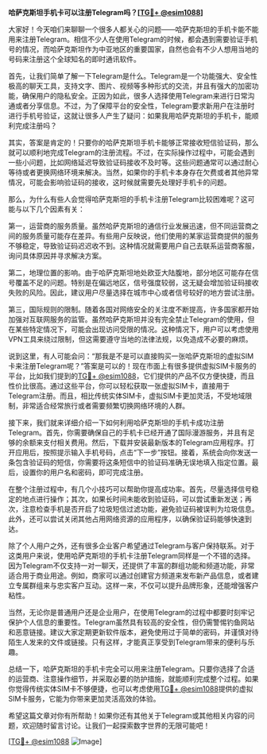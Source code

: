**哈萨克斯坦手机卡可以注册Telegram吗？[[TG💪+ @esim1088](https://t.me/s/esim1088)]**

大家好！今天咱们来聊聊一个很多人都关心的问题——哈萨克斯坦的手机卡能不能用来注册Telegram。相信不少人在使用Telegram的时候，都会遇到需要验证手机号的情况，而哈萨克斯坦作为中亚地区的重要国家，自然也会有不少人想用当地的号码来注册这个全球知名的即时通讯软件。

首先，让我们简单了解一下Telegram是什么。Telegram是一个功能强大、安全性极高的聊天工具，支持文字、图片、视频等多种形式的交流，并且有强大的加密功能，确保用户的隐私安全。正因为如此，很多人选择使用Telegram来进行日常沟通或者分享信息。不过，为了保障平台的安全性，Telegram要求新用户在注册时进行手机号验证，这就让很多人产生了疑问：如果我用哈萨克斯坦的手机卡，能顺利完成注册吗？

其实，答案是肯定的！只要你的哈萨克斯坦手机卡能够正常接收短信验证码，那么就可以顺利地完成Telegram的注册流程。不过，在实际操作过程中，可能会遇到一些小问题，比如网络延迟导致验证码接收不及时等。这些问题通常可以通过耐心等待或者更换网络环境来解决。当然，如果你的手机卡本身存在欠费或者其他异常情况，可能会影响验证码的接收，这时候就需要先处理好手机卡的问题。

那么，为什么有些人会觉得哈萨克斯坦的手机卡注册Telegram比较困难呢？这可能与以下几个因素有关：

第一，运营商的服务质量。虽然哈萨克斯坦的通信行业发展迅速，但不同运营商之间的服务质量可能存在差异。有些用户反映说，他们使用的某家运营商提供的服务不够稳定，导致验证码迟迟收不到。这种情况就需要用户自己去联系运营商客服，询问具体原因并寻求解决方案。

第二，地理位置的影响。由于哈萨克斯坦地处欧亚大陆腹地，部分地区可能存在信号覆盖不足的问题。特别是在偏远地区，信号强度较弱，这无疑会增加验证码接收失败的风险。因此，建议用户尽量选择在城市中心或者信号较好的地方尝试注册。

第三，国际规则的限制。随着各国对网络安全的关注度不断提高，许多国家都开始加强对互联网服务的监管。虽然哈萨克斯坦并没有完全禁止Telegram的使用，但在某些特定情况下，可能会出现访问受限的情况。这种情况下，用户可以考虑使用VPN工具来绕过限制，但这需要遵守当地的法律法规，以免造成不必要的麻烦。

说到这里，有人可能会问：“那我是不是可以直接购买一张哈萨克斯坦的虚拟SIM卡来注册Telegram呢？”答案是可以的！现在市面上有很多提供虚拟SIM卡服务的平台，比如我们提到的[TG💪+ @esim1088](https://t.me/s/esim1088)，它们提供的产品不仅方便快捷，而且性价比很高。通过这些平台，你可以轻松获取一张虚拟SIM卡，直接用于Telegram注册。而且，相比传统实体SIM卡，虚拟SIM卡更加灵活，不受地域限制，非常适合经常旅行或者需要频繁切换网络环境的人群。

接下来，我们就来详细介绍一下如何利用哈萨克斯坦的手机卡成功注册Telegram。首先，你需要确保自己的手机卡已经开通了国际漫游服务，并且有足够的余额来支付相关费用。然后，下载并安装最新版本的Telegram应用程序。打开应用后，按照提示输入手机号码，点击“下一步”按钮。接着，系统会向你发送一条包含验证码的短信，你需要将这条短信中的验证码准确无误地填入指定位置。最后，设置你的用户名和密码，即可完成注册。

在整个注册过程中，有几个小技巧可以帮助你提高成功率。首先，尽量选择信号稳定的地点进行操作；其次，如果长时间未能收到验证码，可以尝试重新发送；再次，注意检查手机是否开启了垃圾短信过滤功能，避免验证码被误判为垃圾信息。此外，还可以尝试关闭其他占用网络资源的应用程序，以确保验证码能够快速到达。

除了个人用户之外，还有很多企业客户希望通过Telegram与客户保持联系。对于这类用户来说，使用哈萨克斯坦的手机卡注册Telegram同样是一个不错的选择。因为Telegram不仅支持一对一聊天，还提供了丰富的群组功能和频道功能，非常适合用于商业用途。例如，商家可以通过创建官方频道来发布新产品信息，或者建立专属群组来与忠实客户互动。这样一来，不仅可以提升品牌形象，还能增强客户粘性。

当然，无论你是普通用户还是企业用户，在使用Telegram的过程中都要时刻牢记保护个人信息的重要性。Telegram虽然具有较高的安全性，但仍需警惕钓鱼网站和恶意链接。建议大家定期更新软件版本，避免使用过于简单的密码，并谨慎对待陌生人发来的文件或链接。只有这样，才能真正享受到Telegram带来的便利与乐趣。

总结一下，哈萨克斯坦的手机卡完全可以用来注册Telegram。只要你选择了合适的运营商、注意操作细节，并采取必要的防护措施，就能顺利完成整个过程。如果你觉得传统实体SIM卡不够便捷，也可以考虑使用[TG💪+ @esim1088](https://t.me/s/esim1088)提供的虚拟SIM卡服务，它能为你带来更加灵活高效的体验。

希望这篇文章对你有所帮助！如果你还有其他关于Telegram或其他相关内容的问题，欢迎随时留言讨论。让我们一起探索数字世界的无限可能吧！

[[TG💪+ @esim1088](https://t.me/s/esim1088) ![Image](https://i.postimg.cc/4NQfJmqS/Snipaste-2025-05-13-00-14-12.png)]